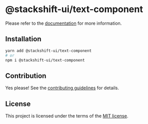 # @stackshift-ui/text-component

Please refer to the [documentation](https://stackshift-ui.webriq.com/docs/components/text-component) for more information.

## Installation

```sh
yarn add @stackshift-ui/text-component
# or
npm i @stackshift-ui/text-component
```

## Contribution

Yes please! See the
[contributing guidelines](https://github.com/stackshift-ui/components/master/CONTRIBUTING.md)
for details.

## License

This project is licensed under the terms of the
[MIT license](https://github.com/stackshift-ui/components/master/LICENSE).
